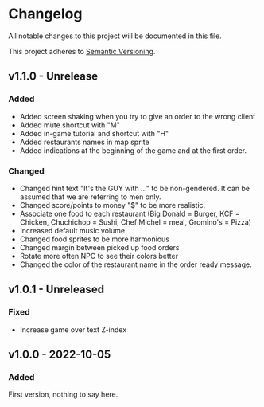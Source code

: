 # Changelog
All notable changes to this project will be documented in this file.

This project adheres to [Semantic Versioning](https://semver.org/spec/v2.0.0.html).

## v1.1.0 - Unrelease
### Added
- Added screen shaking when you try to give an order to the wrong client
- Added mute shortcut with "M"
- Added in-game tutorial and shortcut with "H"
- Added restaurants names in map sprite
- Added indications at the beginning of the game and at the first order. 

### Changed
- Changed hint text "It's the GUY with ..." to be non-gendered. It can be assumed that we are referring to men only.
- Changed score/points to money "$" to be more realistic.
- Associate one food to each restaurant (Big Donald = Burger, KCF = Chicken, Chuchichop = Sushi, Chef Michel = meal, Gromino's = Pizza)
- Increased default music volume
- Changed food sprites to be more harmonious
- Changed margin between picked up food orders
- Rotate more often NPC to see their colors better
- Changed the color of the restaurant name in the order ready message.

## v1.0.1 - Unreleased
### Fixed
- Increase game over text Z-index

## v1.0.0 - 2022-10-05
### Added
First version, nothing to say here.
